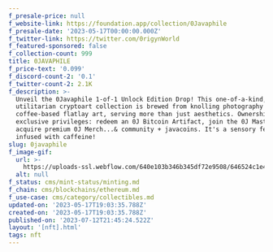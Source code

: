 ```yaml
---
f_presale-price: null
f_website-link: https://foundation.app/collection/0Javaphile
f_presale-date: '2023-05-17T00:00:00.000Z'
f_twitter-link: https://twitter.com/0rigynWorld
f_featured-sponsored: false
f_collection-count: 999
title: 0JAVAPHILE
f_price-text: '0.099'
f_discord-count-2: '0.1'
f_twitter-count-2: 2.1K
f_description: >-
  Unveil the 0Javaphile 1-of-1 Unlock Edition Drop! This one-of-a-kind,
  utilitarian cryptoart collection is brewed from knolling photography &
  coffee-based flatlay art, serving more than just aesthetics. Ownership bestows
  exclusive privileges: redeem an 0J Bitcoin Artifact, join the 0J Masterclass,
  acquire premium 0J Merch...& community + javacoins. It's a sensory feast
  infused with caffeine!
slug: 0javaphile
f_image-gif:
  url: >-
    https://uploads-ssl.webflow.com/640e103b346b345df72e9508/646524c1e4ed86d80526ec0f_nftcalendar2.JPG
  alt: null
f_status: cms/mint-status/minting.md
f_chain: cms/blockchains/ethereum.md
f_use-case: cms/category/collectibles.md
updated-on: '2023-05-17T19:03:35.788Z'
created-on: '2023-05-17T19:03:35.788Z'
published-on: '2023-07-12T21:45:24.522Z'
layout: '[nft].html'
tags: nft
---
```



